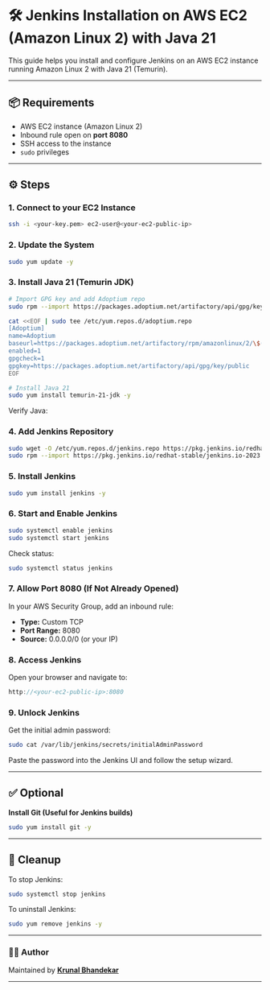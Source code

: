 # 🛠️ Jenkins Installation on AWS EC2 (Amazon Linux 2) with Java 21

This guide helps you install and configure Jenkins on an AWS EC2 instance running Amazon Linux 2 with Java 21 (Temurin).

---

## 📦 Requirements

- AWS EC2 instance (Amazon Linux 2)
- Inbound rule open on **port 8080**
- SSH access to the instance
- `sudo` privileges

---

## ⚙️ Steps

### 1. Connect to your EC2 Instance

```bash
ssh -i <your-key.pem> ec2-user@<your-ec2-public-ip>
```

### 2. Update the System

```bash
sudo yum update -y
```

### 3. Install Java 21 (Temurin JDK)

```bash
# Import GPG key and add Adoptium repo
sudo rpm --import https://packages.adoptium.net/artifactory/api/gpg/key/public

cat <<EOF | sudo tee /etc/yum.repos.d/adoptium.repo
[Adoptium]
name=Adoptium
baseurl=https://packages.adoptium.net/artifactory/rpm/amazonlinux/2/\$(uname -m)
enabled=1
gpgcheck=1
gpgkey=https://packages.adoptium.net/artifactory/api/gpg/key/public
EOF

# Install Java 21
sudo yum install temurin-21-jdk -y
```

Verify Java:

### 4. Add Jenkins Repository

```bash
sudo wget -O /etc/yum.repos.d/jenkins.repo https://pkg.jenkins.io/redhat-stable/jenkins.repo
sudo rpm --import https://pkg.jenkins.io/redhat-stable/jenkins.io-2023.key
```

### 5. Install Jenkins

```bash
sudo yum install jenkins -y
```

### 6. Start and Enable Jenkins

```bash
sudo systemctl enable jenkins
sudo systemctl start jenkins
```

Check status:

```bash
sudo systemctl status jenkins
```

### 7. Allow Port 8080 (If Not Already Opened)

In your AWS Security Group, add an inbound rule:

- **Type:** Custom TCP
- **Port Range:** 8080
- **Source:** 0.0.0.0/0 (or your IP)

### 8. Access Jenkins

Open your browser and navigate to:

```cpp
http://<your-ec2-public-ip>:8080
```

### 9. Unlock Jenkins

Get the initial admin password:

```bash
sudo cat /var/lib/jenkins/secrets/initialAdminPassword
```

Paste the password into the Jenkins UI and follow the setup wizard.

---

## ✅ Optional

**Install Git (Useful for Jenkins builds)**

```bash
sudo yum install git -y
```

---

## 🧹 Cleanup

To stop Jenkins:

```bash
sudo systemctl stop jenkins
```

To uninstall Jenkins:

```bash
sudo yum remove jenkins -y
```

---

### 👨‍💻 Author

Maintained by **[Krunal Bhandekar](https://www.linkedin.com/in/krunal-bhandekar/)**

---
